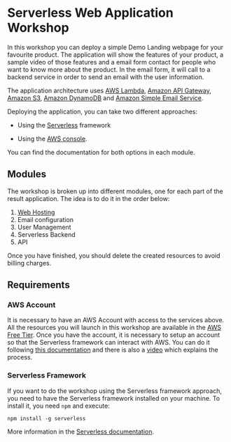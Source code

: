 # Serverless Web Application Workshop

In this workshop you can deploy a simple Demo Landing webpage for your favourite product. The application will show the features of your product, a sample video of those features and a email form contact for people who want to know more about the product. In the email form, it will call to a backend service in order to send an email with the user information.

The application architecture uses [AWS Lambda](https://aws.amazon.com/es/lambda/), [Amazon API Gateway](https://aws.amazon.com/es/api-gateway/), [Amazon S3](https://aws.amazon.com/es/s3/), [Amazon DynamoDB](https://aws.amazon.com/es/dynamodb/) and [Amazon Simple Email Service](https://aws.amazon.com/es/ses/).

Deploying the application, you can take two different approaches:

* Using the [Serverless](https://serverless.com/) framework

* Using the [AWS console](https://console.aws.amazon.com).

You can find the documentation for both options in each module.

## Modules

The workshop is broken up into different modules, one for each part of the result application. The idea is to do it in the order below:

1. [Web Hosting](1-web-hosting)
2. Email configuration
3. User Management
4. Serverless Backend
5. API

Once you have finished, you should delete the created resources to avoid billing charges.

## Requirements

### AWS Account

It is necessary to have an AWS Account with access to the services above. All the resources you will launch in this workshop are available in the [AWS Free Tier](https://aws.amazon.com/es/free/). Once you have the account, it is necessary to setup an account so that the Serverless framework can interact with AWS. You can do it following [this documentation](https://serverless.com/framework/docs/providers/aws/guide/credentials/) and there is also a [video](https://www.youtube.com/watch?v=HSd9uYj2LJA) which explains the process.

### Serverless Framework

If you want to do the workshop using the Serverless framework approach, you need to have the Serverless framework installed on your machine. To install it, you need `npm` and execute:

```
npm install -g serverless
```

More information in the [Serverless documentation](https://serverless.com/framework/docs/getting-started/).
